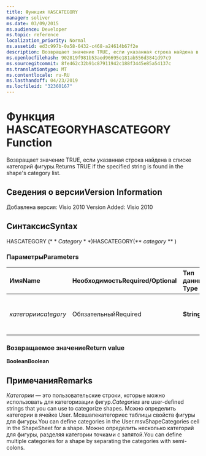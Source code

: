 ```yaml
---
title: Функция HASCATEGORY
manager: soliver
ms.date: 03/09/2015
ms.audience: Developer
ms.topic: reference
localization_priority: Normal
ms.assetid: ed3c997b-0a58-0432-c468-a24614b67f2e
description: Возвращает значение TRUE, если указанная строка найдена в списке категорий фигуры.
ms.openlocfilehash: 902819f981b53aed96695e181ab556d3841d97c9
ms.sourcegitcommit: 8fe462c32b91c87911942c188f3445e85a54137c
ms.translationtype: MT
ms.contentlocale: ru-RU
ms.lasthandoff: 04/23/2019
ms.locfileid: "32360167"
---
```

# <a name="hascategory-function"></a><span data-ttu-id="767d0-103">Функция HASCATEGORY</span><span class="sxs-lookup"><span data-stu-id="767d0-103">HASCATEGORY Function</span></span>

<span data-ttu-id="767d0-104">Возвращает значение TRUE, если указанная строка найдена в списке категорий фигуры.</span><span class="sxs-lookup"><span data-stu-id="767d0-104">Returns TRUE if the specified string is found in the shape's category list.</span></span>
  
## <a name="version-information"></a><span data-ttu-id="767d0-105">Сведения о версии</span><span class="sxs-lookup"><span data-stu-id="767d0-105">Version Information</span></span>

<span data-ttu-id="767d0-106">Добавлена версия: Visio 2010
</span><span class="sxs-lookup"><span data-stu-id="767d0-106">Version Added: Visio 2010</span></span> 
  
## <a name="syntax"></a><span data-ttu-id="767d0-107">Синтаксис</span><span class="sxs-lookup"><span data-stu-id="767d0-107">Syntax</span></span>

<span data-ttu-id="767d0-108">HASCATEGORY (\* \* *Category* \* \*)</span><span class="sxs-lookup"><span data-stu-id="767d0-108">HASCATEGORY(\*\* *category* \*\* )</span></span> 
  
### <a name="parameters"></a><span data-ttu-id="767d0-109">Параметры</span><span class="sxs-lookup"><span data-stu-id="767d0-109">Parameters</span></span>

|<span data-ttu-id="767d0-110">**Имя**</span><span class="sxs-lookup"><span data-stu-id="767d0-110">**Name**</span></span>|<span data-ttu-id="767d0-111">**Необходимость**</span><span class="sxs-lookup"><span data-stu-id="767d0-111">**Required/Optional**</span></span>|<span data-ttu-id="767d0-112">**Тип данных**</span><span class="sxs-lookup"><span data-stu-id="767d0-112">**Data Type**</span></span>|<span data-ttu-id="767d0-113">**Описание**</span><span class="sxs-lookup"><span data-stu-id="767d0-113">**Description**</span></span>|
|:-----|:-----|:-----|:-----|
| <span data-ttu-id="767d0-114">_категории_</span><span class="sxs-lookup"><span data-stu-id="767d0-114">_category_</span></span> <br/> |<span data-ttu-id="767d0-115">Обязательный</span><span class="sxs-lookup"><span data-stu-id="767d0-115">Required</span></span>  <br/> |<span data-ttu-id="767d0-116">**String**</span><span class="sxs-lookup"><span data-stu-id="767d0-116">**String**</span></span> <br/> |<span data-ttu-id="767d0-117">Категория, для которой необходимо выполнить поиск.</span><span class="sxs-lookup"><span data-stu-id="767d0-117">The category to search for.</span></span>  <br/> |
   
### <a name="return-value"></a><span data-ttu-id="767d0-118">Возвращаемое значение</span><span class="sxs-lookup"><span data-stu-id="767d0-118">Return value</span></span>

 <span data-ttu-id="767d0-119">**Boolean**</span><span class="sxs-lookup"><span data-stu-id="767d0-119">**Boolean**</span></span>
  
## <a name="remarks"></a><span data-ttu-id="767d0-120">Примечания</span><span class="sxs-lookup"><span data-stu-id="767d0-120">Remarks</span></span>

 <span data-ttu-id="767d0-121">*Категории* — это пользовательские строки, которые можно использовать для категоризации фигур.</span><span class="sxs-lookup"><span data-stu-id="767d0-121">*Categories*  are user-defined strings that you can use to categorize shapes.</span></span> <span data-ttu-id="767d0-122">Можно определить категории в ячейке User. Мсвшапекатегориес таблицы свойств фигуры для фигуры.</span><span class="sxs-lookup"><span data-stu-id="767d0-122">You can define categories in the User.msvShapeCategories cell in the ShapeSheet for a shape.</span></span> <span data-ttu-id="767d0-123">Можно определить несколько категорий для фигуры, разделяя категории точками с запятой.</span><span class="sxs-lookup"><span data-stu-id="767d0-123">You can define multiple categories for a shape by separating the categories with semi-colons.</span></span> 
  

